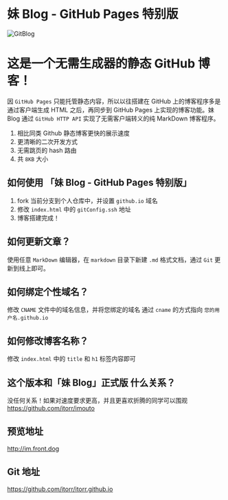 # 妹 Blog - GitHub Pages 特别版

![GitBlog](http://ww4.sinaimg.cn/large/a15b4afegw1ew1dr2td51g20m80b4glv)

# 这是一个**无需生成器**的静态 GitHub 博客！

因 `GitHub Pages` 只能托管静态内容，所以以往搭建在 GitHub 上的博客程序多是通过客户端生成 HTML 之后，再同步到 GitHub Pages 上实现的博客功能。妹 Blog 通过 `GitHub HTTP API` 实现了无需客户端转义的纯 MarkDown 博客程序。

1. 相比同类 Github 静态博客更快的展示速度
2. 更清晰的二次开发方式
3. 无需跳页的 hash 路由
4. 共 `8KB` 大小 


## 如何使用 「妹 Blog - GitHub Pages 特别版」

1. fork 当前分支到个人仓库中，并设置  `github.io` 域名
2. 修改 `index.html` 中的 `gitConfig.ssh` 地址
3. 博客搭建完成！

## 如何更新文章？
使用任意 `MarkDown` 编辑器，在 `markdown` 目录下新建 `.md` 格式文档，通过 `Git` 更新到线上即可。

## 如何绑定个性域名？
修改 `CNAME` 文件中的域名信息，并将您绑定的域名 通过 `cname` 的方式指向 `您的用户名.github.io`

## 如何修改博客名称？
修改 `index.html` 中的 `title` 和 `h1` 标签内容即可

## 这个版本和「妹 Blog」正式版 什么关系？
没任何关系！如果对速度要求更高，并且更喜欢折腾的同学可以围观 https://github.com/itorr/imouto

## 预览地址
http://im.front.dog

## Git 地址
https://github.com/itorr/itorr.github.io